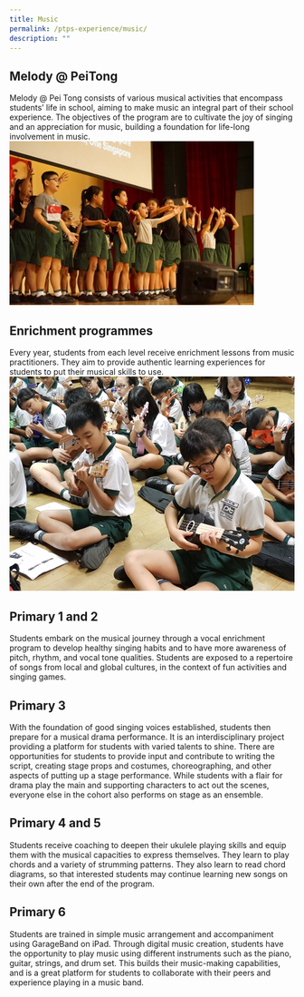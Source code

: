 ```yaml
---
title: Music
permalink: /ptps-experience/music/
description: ""
---
```

## Melody @ PeiTong

Melody @ Pei Tong consists of various musical activities that encompass students’ life in school, aiming to make music an integral part of their school experience. The objectives of the program are to cultivate the joy of singing and an appreciation for music, building a foundation for life-long involvement in music.
![](/images/PTPS%20Experience/Music/music%201.png)


## Enrichment programmes

Every year, students from each level receive enrichment lessons from music practitioners. They aim to provide authentic learning experiences for students to put their musical skills to use.
![](/images/PTPS%20Experience/Music/music%202.png)

## Primary 1 and 2

Students embark on the musical journey through a vocal enrichment program to develop healthy singing habits and to have more awareness of pitch, rhythm, and vocal tone qualities. Students are exposed to a repertoire of songs from local and global cultures, in the context of fun activities and singing games.

## Primary 3

With the foundation of good singing voices established, students then prepare for a musical drama performance. It is an interdisciplinary project providing a platform for students with varied talents to shine. There are opportunities for students to provide input and contribute to writing the script, creating stage props and costumes, choreographing, and other aspects of putting up a stage performance. While students with a flair for drama play the main and supporting characters to act out the scenes, everyone else in the cohort also performs on stage as an ensemble.

## Primary 4 and 5

Students receive coaching to deepen their ukulele playing skills and equip them with the musical capacities to express themselves. They learn to play chords and a variety of strumming patterns. They also learn to read chord diagrams, so that interested students may continue learning new songs on their own after the end of the program.

## Primary 6


Students are trained in simple music arrangement and accompaniment using GarageBand on iPad. Through digital music creation, students have the opportunity to play music using different instruments such as the piano, guitar, strings, and drum set. This builds their music-making capabilities, and is a great platform for students to collaborate with their peers and experience playing in a music band.